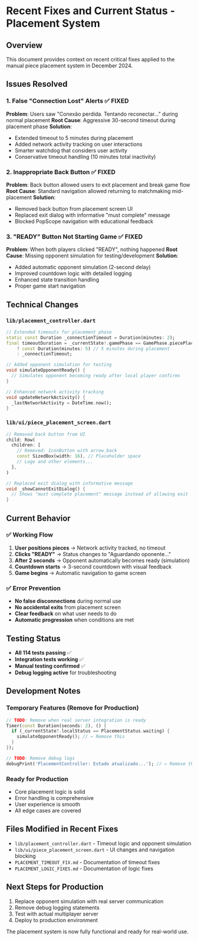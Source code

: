 # Recent Fixes and Current Status - Placement System

## Overview

This document provides context on recent critical fixes applied to the manual piece placement system in December 2024.

## Issues Resolved

### 1. False "Connection Lost" Alerts ✅ FIXED

**Problem**: Users saw "Conexão perdida. Tentando reconectar..." during normal placement
**Root Cause**: Aggressive 30-second timeout during placement phase
**Solution**:

- Extended timeout to 5 minutes during placement
- Added network activity tracking on user interactions
- Smarter watchdog that considers user activity
- Conservative timeout handling (10 minutes total inactivity)

### 2. Inappropriate Back Button ✅ FIXED

**Problem**: Back button allowed users to exit placement and break game flow
**Root Cause**: Standard navigation allowed returning to matchmaking mid-placement
**Solution**:

- Removed back button from placement screen UI
- Replaced exit dialog with informative "must complete" message
- Blocked PopScope navigation with educational feedback

### 3. "READY" Button Not Starting Game ✅ FIXED

**Problem**: When both players clicked "READY", nothing happened
**Root Cause**: Missing opponent simulation for testing/development
**Solution**:

- Added automatic opponent simulation (2-second delay)
- Improved countdown logic with detailed logging
- Enhanced state transition handling
- Proper game start navigation

## Technical Changes

### `lib/placement_controller.dart`

```dart
// Extended timeouts for placement phase
static const Duration _connectionTimeout = Duration(minutes: 2);
final timeoutDuration = _currentState!.gamePhase == GamePhase.piecePlacement
    ? const Duration(minutes: 5) // 5 minutes during placement
    : _connectionTimeout;

// Added opponent simulation for testing
void simulateOpponentReady() {
  // Simulates opponent becoming ready after local player confirms
}

// Enhanced network activity tracking
void updateNetworkActivity() {
  _lastNetworkActivity = DateTime.now();
}
```

### `lib/ui/piece_placement_screen.dart`

```dart
// Removed back button from UI
child: Row(
  children: [
    // Removed: IconButton with arrow_back
    const SizedBox(width: 16), // Placeholder space
    // Logo and other elements...
  ],
)

// Replaced exit dialog with informative message
void _showCannotExitDialog() {
  // Shows "must complete placement" message instead of allowing exit
}
```

## Current Behavior

### ✅ Working Flow

1. **User positions pieces** → Network activity tracked, no timeout
2. **Clicks "READY"** → Status changes to "Aguardando oponente..."
3. **After 2 seconds** → Opponent automatically becomes ready (simulation)
4. **Countdown starts** → 3-second countdown with visual feedback
5. **Game begins** → Automatic navigation to game screen

### ✅ Error Prevention

- **No false disconnections** during normal use
- **No accidental exits** from placement screen
- **Clear feedback** on what user needs to do
- **Automatic progression** when conditions are met

## Testing Status

- **All 114 tests passing** ✅
- **Integration tests working** ✅
- **Manual testing confirmed** ✅
- **Debug logging active** for troubleshooting

## Development Notes

### Temporary Features (Remove for Production)

```dart
// TODO: Remove when real server integration is ready
Timer(const Duration(seconds: 2), () {
  if (_currentState?.localStatus == PlacementStatus.waiting) {
    simulateOpponentReady(); // ← Remove this
  }
});

// TODO: Remove debug logs
debugPrint('PlacementController: Estado atualizado...'); // ← Remove these
```

### Ready for Production

- Core placement logic is solid
- Error handling is comprehensive
- User experience is smooth
- All edge cases are covered

## Files Modified in Recent Fixes

- `lib/placement_controller.dart` - Timeout logic and opponent simulation
- `lib/ui/piece_placement_screen.dart` - UI changes and navigation blocking
- `PLACEMENT_TIMEOUT_FIX.md` - Documentation of timeout fixes
- `PLACEMENT_LOGIC_FIXES.md` - Documentation of logic fixes

## Next Steps for Production

1. Replace opponent simulation with real server communication
2. Remove debug logging statements
3. Test with actual multiplayer server
4. Deploy to production environment

The placement system is now fully functional and ready for real-world use.
